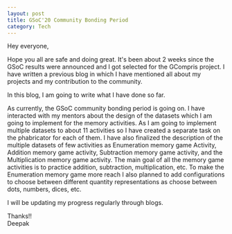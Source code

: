 ```yaml
---
layout: post
title: GSoC'20 Community Bonding Period
category: Tech
---
```


Hey everyone,


Hope you all are safe and doing great. It's been about 2 weeks since the GSoC results were announced and I got selected for the GCompris project. I have written a previous blog in which I have mentioned all about my projects and my contribution to the community.

In this blog, I am going to write what I have done so far.

As currently, the GSoC community bonding period is going on. I have interacted with my mentors about the design of the datasets which I am going to implement for the memory activities.  As I am going to implement multiple datasets to about 11 activities so I have created a separate task on the phabricator for each of them. I have also finalized the description of the multiple datasets of few activities as Enumeration memory game Activity, Addition memory game activity, Subtraction memory game activity, and the Multiplication memory game activity. The main goal of all the memory game activities is to practice addition, subtraction, multiplication, etc. 
To make the Enumeration memory game more reach I also planned to add configurations to choose between different quantity representations as choose between dots, numbers, dices, etc. 

I will be updating my progress regularly through blogs.

Thanks!!<br>
Deepak



